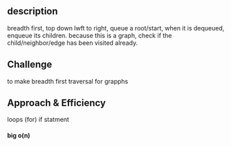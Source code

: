 ## description
breadth first, top down lwft to right, queue a root/start, when it is 
dequeued, enqueue its children. because this is a graph, check if the 
child/neighbor/edge has been visited already.




## Challenge
to make breadth first traversal for grapphs 

## Approach & Efficiency
loops (for) 
if statment 
 

#### big o(n)

